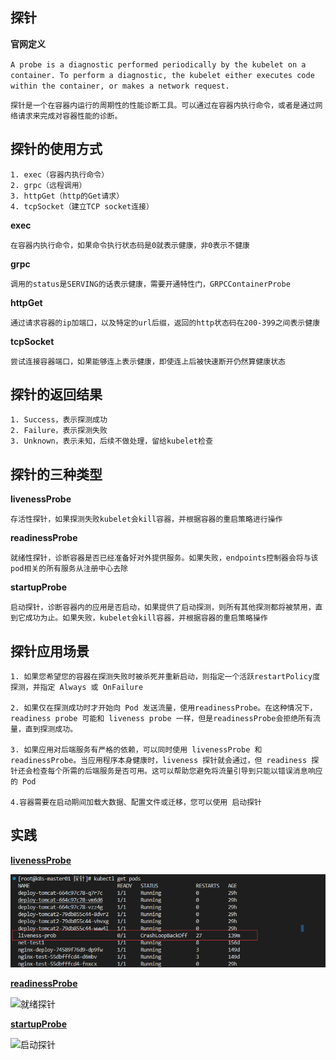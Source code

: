 ## 探针

**官网定义**

`
A probe is a diagnostic performed periodically by the kubelet on a container. To perform a diagnostic, the kubelet either executes code within the container, or makes a network request.
`

`
探针是一个在容器内运行的周期性的性能诊断工具。可以通过在容器内执行命令，或者是通过网络请求来完成对容器性能的诊断。
`

## 探针的使用方式

    1. exec（容器内执行命令）
    2. grpc（远程调用）
    3. httpGet（http的Get请求）
    4. tcpSocket（建立TCP socket连接）

**exec**

`
在容器内执行命令，如果命令执行状态码是0就表示健康，非0表示不健康
`


**grpc**

`
调用的status是SERVING的话表示健康，需要开通特性门，GRPCContainerProbe 
`

**httpGet**

`
通过请求容器的ip加端口，以及特定的url后缀，返回的http状态码在200-399之间表示健康
`

**tcpSocket**

`
尝试连接容器端口，如果能够连上表示健康，即使连上后被快速断开仍然算健康状态
`

## 探针的返回结果

    1. Success，表示探测成功
    2. Failure，表示探测失败
    3. Unknown，表示未知，后续不做处理，留给kubelet检查


## 探针的三种类型

 **livenessProbe**
 
 `
 存活性探针，如果探测失败kubelet会kill容器，并根据容器的重启策略进行操作
 `

**readinessProbe**
    
`
就绪性探针，诊断容器是否已经准备好对外提供服务。如果失败，endpoints控制器会将与该pod相关的所有服务从注册中心去除
`

**startupProbe**

`启动探针，诊断容器内的应用是否启动，如果提供了启动探测，则所有其他探测都将被禁用，直到它成功为止。如果失败，kubelet会kill容器，并根据容器的重启策略操作
`

## 探针应用场景

    1. 如果您希望您的容器在探测失败时被杀死并重新启动，则指定一个活跃restartPolicy度探测，并指定 Always 或 OnFailure

    2. 如果仅在探测成功时才开始向 Pod 发送流量，使用readinessProbe。在这种情况下，readiness probe 可能和 liveness probe 一样，但是readinessProbe会拒绝所有流量，直到探测成功。

    3. 如果应用对后端服务有严格的依赖，可以同时使用 livenessProbe 和 readinessProbe。当应用程序本身健康时，liveness 探针就会通过，但 readiness 探针还会检查每个所需的后端服务是否可用。这可以帮助您避免将流量引导到只能以错误消息响应的 Pod

    4.容器需要在启动期间加载大数据、配置文件或迁移，您可以使用 启动探针


## 实践

[**livenessProbe**](https://github.com/xxjwwf/kubernetes/blob/main/doc-yaml/web/%E6%8E%A2%E9%92%88/liveness.yaml)

![存活探针](https://github.com/xxjwwf/kubernetes/blob/main/static/img/%E5%AD%98%E6%B4%BB%E6%8E%A2%E9%92%88.png)

[**readinessProbe**]()

![就绪探针]()

[**startupProbe**]()

![启动探针]()
